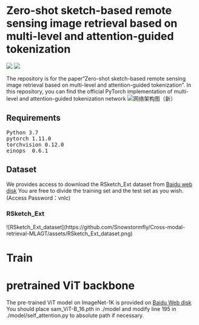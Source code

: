# Zero-shot sketch-based remote sensing image retrieval based on multi-level and attention-guided tokenization
 <img src="https://img.shields.io/badge/python-3.7-green"> <img src="https://img.shields.io/badge/pytorch-1.11-green">
 
The repository is for the paper“Zero-shot sketch-based remote sensing image retrieval based on multi-level and attention-guided tokenization”. In this repository, you can find the official PyTorch implementation of multi-level and attention-guided tokenization network
![网络架构图（新）](https://github.com/Snowstormfly/Cross-modal-retrieval-MLAGT/assets/92164018/038d2960-8dc1-4a45-bb07-68956e4219e0)
<h2>Requirements</h2>
<pre>Python 3.7
pytorch 1.11.0
torchvision 0.12.0
einops  0.6.1
</pre>
<h2>Dataset</h2>

We provides access to download the RSketch_Ext dataset from [Baidu web disk](https://pan.baidu.com/s/1ieAlTxqkKljcN0EJEk_w2A)
You are free to divide the training set and the test set as you wish.  (Access Password：vnlc)
<h3>RSketch_Ext</h2>
![RSketch_Ext_dataset](https://github.com/Snowstormfly/Cross-modal-retrieval-MLAGT/assets/RSketch_Ext_dataset.png)

# Train
# pretrained ViT backbone
The pre-trained ViT model on ImageNet-1K is provided on [Baidu Web disk](https://pan.baidu.com/s/19065VR64vuScpRbKQdbuHA) 
You should place sam_ViT-B_16.pth in ./model and modify line 195 in ./model/self_attention.py to absolute path if necessary.

